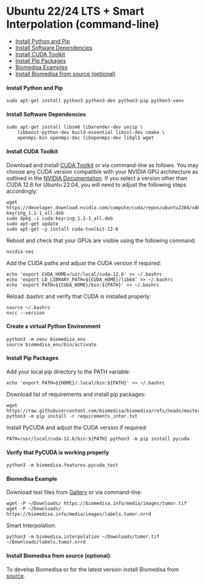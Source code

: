 # Ubuntu 22/24 LTS + Smart Interpolation (command-line)

- [Install Python and Pip](#install-python-and-pip)
- [Install Software Dependencies](#install-software-dependencies)
- [Install CUDA Toolkit](#install-cuda-toolkit)
- [Install Pip Packages](#install-pip-packages)
- [Biomedisa Examples](#biomedisa-examples)
- [Install Biomedisa from source (optional)](#install-biomedisa-from-source-optional)

#### Install Python and Pip
```
sudo apt-get install python3 python3-dev python3-pip python3-venv
```

#### Install Software Dependencies
```
sudo apt-get install libsm6 libxrender-dev unzip \
    libboost-python-dev build-essential libssl-dev cmake \
    openmpi-bin openmpi-doc libopenmpi-dev libgl1 wget
```

#### Install CUDA Toolkit
Download and install [CUDA Toolkit](https://developer.nvidia.com/cuda-downloads) or via command-line as follows. You may choose any CUDA version compatible with your NVIDIA GPU architecture as outlined in the [NVIDIA Documentation](https://docs.nvidia.com/deeplearning/cudnn/latest/reference/support-matrix.html). If you select a version other than CUDA 12.6 for Ubuntu 22.04, you will need to adjust the following steps accordingly:
```
wget https://developer.download.nvidia.com/compute/cuda/repos/ubuntu2204/x86_64/cuda-keyring_1.1-1_all.deb
sudo dpkg -i cuda-keyring_1.1-1_all.deb
sudo apt-get update
sudo apt-get -y install cuda-toolkit-12-6
```
Reboot and check that your GPUs are visible using the following command:
```
nvidia-smi
```
Add the CUDA paths and adjust the CUDA version if required:
```
echo 'export CUDA_HOME=/usr/local/cuda-12.6' >> ~/.bashrc
echo 'export LD_LIBRARY_PATH=${CUDA_HOME}/lib64' >> ~/.bashrc
echo 'export PATH=${CUDA_HOME}/bin:${PATH}' >> ~/.bashrc
```
Reload .bashrc and verify that CUDA is installed properly:
```
source ~/.bashrc
nvcc --version
```

#### Create a virtual Python Environment
```
python3 -m venv biomedisa_env
source biomedisa_env/bin/activate
```

#### Install Pip Packages
Add your local pip directory to the PATH variable:
```
echo 'export PATH=${HOME}/.local/bin:${PATH}' >> ~/.bashrc
```
Download list of requirements and install pip packages:
```
wget https://raw.githubusercontent.com/biomedisa/biomedisa/refs/heads/master/requirements_inter.txt
python3 -m pip install -r requirements_inter.txt
```
Install PyCUDA and adjust the CUDA version if required:
```
PATH=/usr/local/cuda-12.6/bin:${PATH} python3 -m pip install pycuda
```

#### Verify that PyCUDA is working properly
```
python3 -m biomedisa.features.pycuda_test
```

#### Biomedisa Example
Download test files from [Gallery](https://biomedisa.info/gallery/) or via command-line:
```
wget -P ~/Downloads/ https://biomedisa.info/media/images/tumor.tif
wget -P ~/Downloads/ https://biomedisa.info/media/images/labels.tumor.nrrd
```
Smart Interpolation:
```
python3 -m biomedisa.interpolation ~/Downloads/tumor.tif ~/Downloads/labels.tumor.nrrd
```

#### Install Biomedisa from source (optional)
To develop Biomedisa or for the latest version install Biomedisa from [source](https://github.com/biomedisa/biomedisa/blob/master/README/installation_from_source.md).

